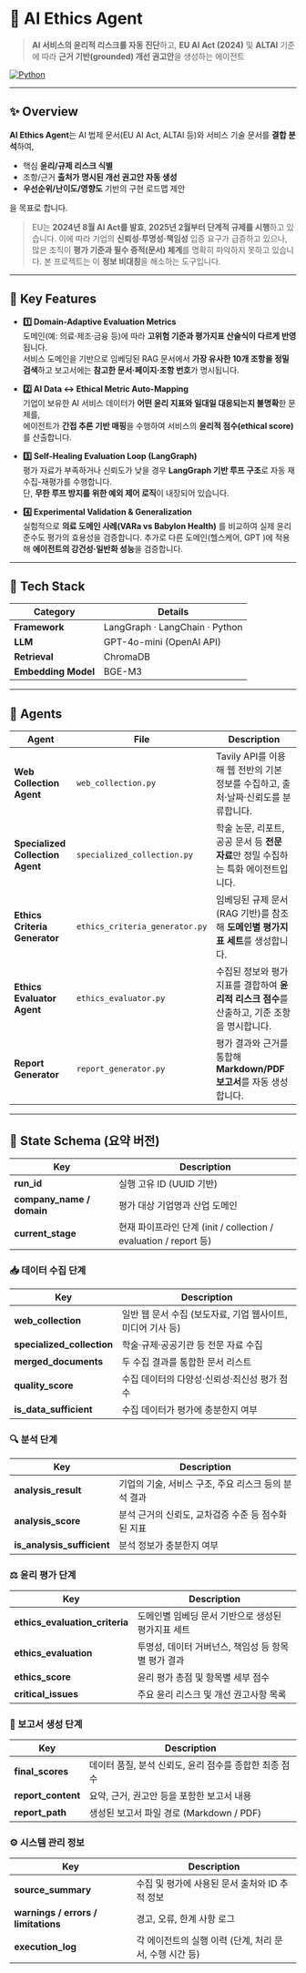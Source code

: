 # 🧭 AI Ethics Agent

> **AI 서비스의 윤리적 리스크를 자동 진단**하고, **EU AI Act (2024)** 및 **ALTAI** 기준에 따라 **근거 기반(grounded) 개선 권고안**을 생성하는 에이전트

[![Python](https://img.shields.io/badge/python-3.10%2B-blue.svg)](#)

---

## ✨ Overview

**AI Ethics Agent**는 AI 법제 문서(EU AI Act, ALTAI 등)와 서비스 기술 문서를 **결합 분석**하여,
- 핵심 **윤리/규제 리스크 식별**
- 조항/근거 **출처가 명시된 개선 권고안 자동 생성**
- **우선순위/난이도/영향도** 기반의 구현 로드맵 제안

을 목표로 합니다.

> EU는 **2024년 8월 AI Act를 발효**, **2025년 2월부터 단계적 규제를 시행**하고 있습니다. 이에 따라 기업의 **신뢰성·투명성·책임성** 입증 요구가 급증하고 있으나, 많은 조직이 **평가 기준과 필수 증적(문서) 체계**를 명확히 파악하지 못하고 있습니다. 본 프로젝트는 이 **정보 비대칭**을 해소하는 도구입니다.

---

## 🧩 Key Features

- **1️⃣ Domain-Adaptive Evaluation Metrics**  
  도메인(예: 의료·제조·금융 등)에 따라 **고위험 기준과 평가지표 산술식이 다르게 반영**됩니다.  
  서비스 도메인을 기반으로 임베딩된 RAG 문서에서 **가장 유사한 10개 조항을 정밀 검색**하고 보고서에는 **참고한 문서·페이지·조항 번호**가 명시됩니다.

- **2️⃣ AI Data ↔ Ethical Metric Auto-Mapping**  
  기업이 보유한 AI 서비스 데이터가 **어떤 윤리 지표와 일대일 대응되는지 불명확**한 문제를,  
  에이전트가 **간접 추론 기반 매핑**을 수행하여 서비스의 **윤리적 점수(ethical score)** 를 산출합니다.

- **3️⃣ Self-Healing Evaluation Loop (LangGraph)**  
  평가 자료가 부족하거나 신뢰도가 낮을 경우 **LangGraph 기반 루프 구조**로 자동 재수집-재평가를 수행합니다.  
  단, **무한 루프 방지를 위한 예외 제어 로직**이 내장되어 있습니다.

- **4️⃣ Experimental Validation & Generalization**  
  실험적으로 **의료 도메인 사례(VARa vs Babylon Health)** 를 비교하여 실제 윤리 준수도 평가의 효용성을 검증합니다.
  추가로 다른 도메인(헬스케어, GPT )에 적용해 **에이전트의 강건성·일반화 성능**을 검증합니다.

---
## 🧰 Tech Stack

| Category   | Details                                  |
|-------------|------------------------------------------|
| **Framework** | LangGraph · LangChain · Python |
| **LLM** | GPT-4o-mini (OpenAI API) |
| **Retrieval** | ChromaDB |
| **Embedding Model** | BGE-M3 |

---

## 🤖 Agents

| Agent | File | Description |
|--------|------|-------------|
| **Web Collection Agent** | `web_collection.py` | Tavily API를 이용해 웹 전반의 기본 정보를 수집하고, 출처·날짜·신뢰도를 분류합니다. |
| **Specialized Collection Agent** | `specialized_collection.py` | 학술 논문, 리포트, 공공 문서 등 **전문 자료**만 정밀 수집하는 특화 에이전트입니다. |
| **Ethics Criteria Generator** | `ethics_criteria_generator.py` | 임베딩된 규제 문서(RAG 기반)를 참조해 **도메인별 평가지표 세트**를 생성합니다. |
| **Ethics Evaluator Agent** | `ethics_evaluator.py` | 수집된 정보와 평가지표를 결합하여 **윤리적 리스크 점수**를 산출하고, 기준 조항을 명시합니다. |
| **Report Generator** | `report_generator.py` | 평가 결과와 근거를 통합해 **Markdown/PDF 보고서**를 자동 생성합니다. |

---

## 🧩 State Schema (요약 버전)

| Key | Description |
|------|-------------|
| **run_id** | 실행 고유 ID (UUID 기반) |
| **company_name / domain** | 평가 대상 기업명과 산업 도메인 |
| **current_stage** | 현재 파이프라인 단계 (init / collection / evaluation / report 등) |

### 📥 데이터 수집 단계
| Key | Description |
|------|-------------|
| **web_collection** | 일반 웹 문서 수집 (보도자료, 기업 웹사이트, 미디어 기사 등) |
| **specialized_collection** | 학술·규제·공공기관 등 전문 자료 수집 |
| **merged_documents** | 두 수집 결과를 통합한 문서 리스트 |
| **quality_score** | 수집 데이터의 다양성·신뢰성·최신성 평가 점수 |
| **is_data_sufficient** | 수집 데이터가 평가에 충분한지 여부 |

### 🔍 분석 단계
| Key | Description |
|------|-------------|
| **analysis_result** | 기업의 기술, 서비스 구조, 주요 리스크 등의 분석 결과 |
| **analysis_score** | 분석 근거의 신뢰도, 교차검증 수준 등 점수화된 지표 |
| **is_analysis_sufficient** | 분석 정보가 충분한지 여부 |

### ⚖️ 윤리 평가 단계
| Key | Description |
|------|-------------|
| **ethics_evaluation_criteria** | 도메인별 임베딩 문서 기반으로 생성된 평가지표 세트 |
| **ethics_evaluation** | 투명성, 데이터 거버넌스, 책임성 등 항목별 평가 결과 |
| **ethics_score** | 윤리 평가 총점 및 항목별 세부 점수 |
| **critical_issues** | 주요 윤리 리스크 및 개선 권고사항 목록 |

### 🧾 보고서 생성 단계
| Key | Description |
|------|-------------|
| **final_scores** | 데이터 품질, 분석 신뢰도, 윤리 점수를 종합한 최종 점수 |
| **report_content** | 요약, 근거, 권고안 등을 포함한 보고서 내용 |
| **report_path** | 생성된 보고서 파일 경로 (Markdown / PDF) |

### ⚙️ 시스템 관리 정보
| Key | Description |
|------|-------------|
| **source_summary** | 수집 및 평가에 사용된 문서 출처와 ID 추적 정보 |
| **warnings / errors / limitations** | 경고, 오류, 한계 사항 로그 |
| **execution_log** | 각 에이전트의 실행 이력 (단계, 처리 문서, 수행 시간 등) |
